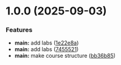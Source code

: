 # 1.0.0 (2025-09-03)


### Features

* **main:** add labs ([1e22e8a](github.com/rami-almansara/os-intro/commits/1e22e8af051aac853671d73ab96c23348066faef))
* **main:** add labs ([7455521](github.com/rami-almansara/os-intro/commits/7455521530e94a190e328286d1af4d6627f3bf96))
* **main:** make course structure ([bb36b85](github.com/rami-almansara/os-intro/commits/bb36b855dfcdbd709ad95ca2c6925ed4057597df))



